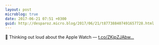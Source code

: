 ```yaml
---
layout: post
microblog: true
date: 2017-06-21 07:51 +0300
guid: http://desparoz.micro.blog/2017/06/21/t877388407491657728.html
---
```

🔗 Thinking out loud about the Apple Watch — [t.co/ZKjpZJAbw...](https://t.co/ZKjpZJAbw3)
